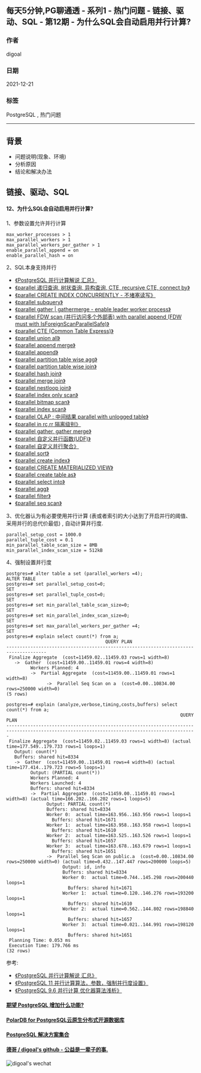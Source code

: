## 每天5分钟,PG聊通透 - 系列1 - 热门问题 - 链接、驱动、SQL - 第12期 - 为什么SQL会自动启用并行计算?     
                                
### 作者                                
digoal                                
                                
### 日期                                
2021-12-21                              
                                
### 标签                             
PostgreSQL , 热门问题             
                              
----                              
                              
## 背景           
- 问题说明(现象、环境)    
- 分析原因    
- 结论和解决办法    
        
## 链接、驱动、SQL         
        
#### 12、为什么SQL会自动启用并行计算?      
  
1、参数设置允许并行计算  
```  
max_worker_processes > 1    
max_parallel_workers > 1    
max_parallel_workers_per_gather > 1    
enable_parallel_append = on  
enable_parallel_hash = on  
```  
  
2、SQL本身支持并行  
- [《PostgreSQL 并行计算解说 汇总》](../201903/20190318_05.md)    
- [《parallel 递归查询, 树状查询, 异构查询, CTE, recursive CTE, connect by》](../201903/20190318_04.md)    
- [《parallel CREATE INDEX CONCURRENTLY - 不堵塞读写》](../201903/20190318_03.md)    
- [《parallel subquery》](../201903/20190318_02.md)    
- [《parallel gather | gathermerge - enable leader worker process》](../201903/20190318_01.md)    
- [《parallel FDW scan (并行访问多个外部表) with parallel append (FDW must with IsForeignScanParallelSafe)》](../201903/20190317_18.md)   
- [《parallel CTE (Common Table Express)》](../201903/20190317_17.md)    
- [《parallel union all》](../201903/20190317_16.md)    
- [《parallel append merge》](../201903/20190317_15.md)    
- [《parallel append》](../201903/20190317_14.md)    
- [《parallel partition table wise agg》](../201903/20190317_13.md)    
- [《parallel partition table wise join》](../201903/20190317_12.md)    
- [《parallel hash join》](../201903/20190317_11.md)    
- [《parallel merge join》](../201903/20190317_10.md)    
- [《parallel nestloop join》](../201903/20190317_09.md)    
- [《parallel index only scan》](../201903/20190317_08.md)    
- [《parallel bitmap scan》](../201903/20190317_07.md)    
- [《parallel index scan》](../201903/20190317_06.md)    
- [《parallel OLAP : 中间结果 parallel with unlogged table》](../201903/20190317_05.md)    
- [《parallel in rc,rr 隔离级别》](../201903/20190317_04.md)    
- [《parallel gather, gather merge》](../201903/20190317_03.md)    
- [《parallel 自定义并行函数(UDF)》](../201903/20190317_02.md)    
- [《parallel 自定义并行聚合》](../201903/20190317_01.md)    
- [《parallel sort》](../201903/20190316_10.md)    
- [《parallel create index》](../201903/20190316_09.md)    
- [《parallel CREATE MATERIALIZED VIEW》](../201903/20190316_08.md)    
- [《parallel create table as》](../201903/20190316_07.md)    
- [《parallel select into》](../201903/20190316_06.md)    
- [《parallel agg》](../201903/20190316_05.md)    
- [《parallel filter》](../201903/20190316_04.md)    
- [《parallel seq scan》](../201903/20190316_03.md)    
  
3、优化器认为有必要使用并行计算  (表或者索引的大小达到了开启并行的阈值、采用并行的总代价最低)  , 自动计算并行度.   
```  
parallel_setup_cost = 1000.0     
parallel_tuple_cost = 0.1        
min_parallel_table_scan_size = 8MB    
min_parallel_index_scan_size = 512kB    
```  
  
4、强制设置并行度  
```  
postgres=# alter table a set (parallel_workers =4);  
ALTER TABLE  
postgres=# set parallel_setup_cost=0;  
SET  
postgres=# set parallel_tuple_cost=0;  
SET  
postgres=# set min_parallel_table_scan_size=0;  
SET  
postgres=# set min_parallel_index_scan_size=0;  
SET  
postgres=# set max_parallel_workers_per_gather =4;  
SET  
postgres=# explain select count(*) from a;  
                                     QUERY PLAN                                        
-------------------------------------------------------------------------------------  
 Finalize Aggregate  (cost=11459.02..11459.03 rows=1 width=8)  
   ->  Gather  (cost=11459.00..11459.01 rows=4 width=8)  
         Workers Planned: 4  
         ->  Partial Aggregate  (cost=11459.00..11459.01 rows=1 width=8)  
               ->  Parallel Seq Scan on a  (cost=0.00..10834.00 rows=250000 width=0)  
(5 rows)  
  
postgres=# explain (analyze,verbose,timing,costs,buffers) select count(*) from a;  
                                                                 QUERY PLAN                                                                    
---------------------------------------------------------------------------------------------------------------------------------------------  
 Finalize Aggregate  (cost=11459.02..11459.03 rows=1 width=8) (actual time=177.549..179.733 rows=1 loops=1)  
   Output: count(*)  
   Buffers: shared hit=8334  
   ->  Gather  (cost=11459.00..11459.01 rows=4 width=8) (actual time=177.414..179.723 rows=5 loops=1)  
         Output: (PARTIAL count(*))  
         Workers Planned: 4  
         Workers Launched: 4  
         Buffers: shared hit=8334  
         ->  Partial Aggregate  (cost=11459.00..11459.01 rows=1 width=8) (actual time=166.202..166.202 rows=1 loops=5)  
               Output: PARTIAL count(*)  
               Buffers: shared hit=8334  
               Worker 0:  actual time=163.956..163.956 rows=1 loops=1  
                 Buffers: shared hit=1671  
               Worker 1:  actual time=163.958..163.958 rows=1 loops=1  
                 Buffers: shared hit=1610  
               Worker 2:  actual time=163.525..163.526 rows=1 loops=1  
                 Buffers: shared hit=1657  
               Worker 3:  actual time=163.678..163.679 rows=1 loops=1  
                 Buffers: shared hit=1651  
               ->  Parallel Seq Scan on public.a  (cost=0.00..10834.00 rows=250000 width=0) (actual time=0.432..147.447 rows=200000 loops=5)  
                     Output: id, info  
                     Buffers: shared hit=8334  
                     Worker 0:  actual time=0.744..145.298 rows=200440 loops=1  
                       Buffers: shared hit=1671  
                     Worker 1:  actual time=0.120..146.276 rows=193200 loops=1  
                       Buffers: shared hit=1610  
                     Worker 2:  actual time=0.562..144.802 rows=198840 loops=1  
                       Buffers: shared hit=1657  
                     Worker 3:  actual time=0.021..144.991 rows=198120 loops=1  
                       Buffers: shared hit=1651  
 Planning Time: 0.053 ms  
 Execution Time: 179.766 ms  
(32 rows)  
```  
  
参考:  
- [《PostgreSQL 并行计算解说 汇总》](../201903/20190318_05.md)    
- [《PostgreSQL 11 并行计算算法，参数，强制并行度设置》](../201812/20181218_01.md)    
- [《PostgreSQL 9.6 并行计算 优化器算法浅析》](../201608/20160816_02.md)    
  
  
  
#### [期望 PostgreSQL 增加什么功能?](https://github.com/digoal/blog/issues/76 "269ac3d1c492e938c0191101c7238216")
  
  
#### [PolarDB for PostgreSQL云原生分布式开源数据库](https://github.com/ApsaraDB/PolarDB-for-PostgreSQL "57258f76c37864c6e6d23383d05714ea")
  
  
#### [PostgreSQL 解决方案集合](https://yq.aliyun.com/topic/118 "40cff096e9ed7122c512b35d8561d9c8")
  
  
#### [德哥 / digoal's github - 公益是一辈子的事.](https://github.com/digoal/blog/blob/master/README.md "22709685feb7cab07d30f30387f0a9ae")
  
  
![digoal's wechat](../pic/digoal_weixin.jpg "f7ad92eeba24523fd47a6e1a0e691b59")
  

